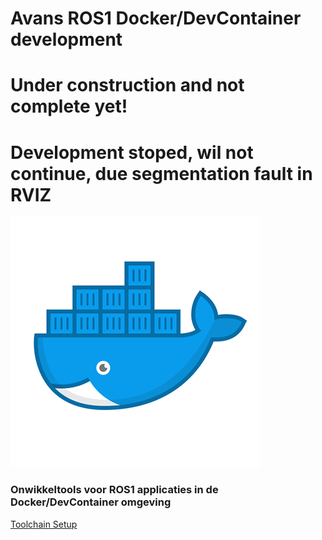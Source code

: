 # Avans ROS1 Docker/DevContainer development


# Under construction and not complete yet!
# Development stoped, wil not continue, due segmentation fault in RVIZ

![Image](documentation/images/docker.png)


### Onwikkeltools voor ROS1 applicaties in de Docker/DevContainer omgeving


[Toolchain Setup](documentation/toolchain_setup.md)



